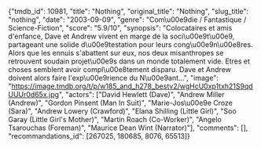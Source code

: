 {"tmdb_id": 10981, "title": "Nothing", "original_title": "Nothing", "slug_title": "nothing", "date": "2003-09-09", "genre": "Com\u00e9die / Fantastique / Science-Fiction", "score": "5.9/10", "synopsis": "Colocataires et amis d'enfance, Dave et Andrew vivent en marge de la soci\u00e9t\u00e9, partageant une solide d\u00e9testation pour leurs cong\u00e9n\u00e8res. Alors que les ennuis s'abattent sur eux, nos deux misanthropes se retrouvent soudain projet\u00e9s dans un monde totalement vide. Etres et choses semblent avoir compl\u00e8tement disparu. Dave et Andrew doivent alors faire l'exp\u00e9rience du N\u00e9ant...", "image": "https://image.tmdb.org/t/p/w185_and_h278_bestv2/wgHcU0xp1txh21S9qdUUUr0d65x.jpg", "actors": ["David Hewlett (Dave)", "Andrew Miller (Andrew)", "Gordon Pinsent (Man In Suit)", "Marie-Jos\u00e9e Croze (Sara)", "Andrew Lowery (Crawford)", "Elana Shilling (Little Girl)", "Soo Garay (Little Girl's Mother)", "Martin Roach (Co-Worker)", "Angelo Tsarouchas (Foreman)", "Maurice Dean Wint (Narrator)"], "comments": [], "recommandations_id": [267025, 180685, 8076, 65513]}